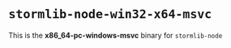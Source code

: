 # `stormlib-node-win32-x64-msvc`

This is the **x86_64-pc-windows-msvc** binary for `stormlib-node`
